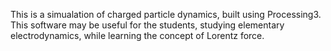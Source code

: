 This is a simualation of charged particle dynamics, built using Processing3.
This software may be useful for the students, studying elementary electrodynamics, while learning the concept of Lorentz force.
